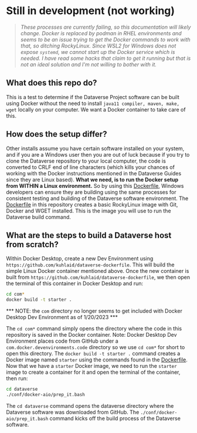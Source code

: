 # Still in development (not working)

> *These processes are currently failing, so this documentation will likely change. Docker is replaced by podman in RHEL environments and seems to be an issue trying to get the Docker commands to work with that, so ditching RockyLinux. Since WSL2 for Windows does not expose `systemd`, we cannot start up the Docker service which is needed. I have read some hacks that claim to get it running but that is not an ideal solution and I'm not willing to bother with it.*

## What does this repo do?

This is a test to determine if the Dataverse Project software can be built using Docker without the need to install `java11 compiler, maven, make, wget` locally on your computer. We want a Docker container to take care of this.

## How does the setup differ?

Other installs assume you have certain software installed on your system, and if you are a Windows user then you are out of luck because if you try to clone the Dataverse repository to your local computer, the code is converted to CRLF end of line characters (which kills your chances of working with the Docker instructions mentioned in the Dataverse Guides since they are Linux based). **What we need, is to run the Docker setup from WITHIN a Linux environment.** So by using this [Dockerfile](/Dockerfile), Windows developers can ensure they are building using the same processes for consistent testing and building of the Dataverse software environment. The [Dockerfile](/Dockerfile) in this repository creates a basic RockyLinux image with Git, Docker and WGET installed. This is the image you will use to run the Dataverse build command.

## What are the steps to build a Dataverse host from scratch?

Within Docker Desktop, create a new Dev Environment using `https://github.com/kuhlaid/dataverse-dockerfile`. This will build the simple Linux Docker container mentioned above. Once the new container is built from `https://github.com/kuhlaid/dataverse-dockerfile`, we then open the terminal of this container in Docker Desktop and run:

```bash
cd com*
docker build -t starter .
```

*** NOTE: the `com` directory no longer seems to get included with Docker Desktop Dev Environment as of 1/20/2023 ***

The `cd com*` command simply opens the directory where the code in this repository is saved in the Docker container. Note: Docker Desktop Dev Environment places code from GitHub under a `com.docker.devenvironments.code` directory so we use `cd com*` for short to open this directory. The `docker build -t starter .` command creates a Docker image named `starter` using the commands found in the [Dockerfile](/Dockerfile). Now that we have a `starter` Docker image, we need to run the `starter` image to create a container for it and open the terminal of the container, then run:

```bash
cd dataverse
./conf/docker-aio/prep_it.bash
```

The `cd dataverse` command opens the dataverse directory where the Dataverse software was downloaded from GitHub. The `./conf/docker-aio/prep_it.bash` command kicks off the build process of the Dataverse software.
